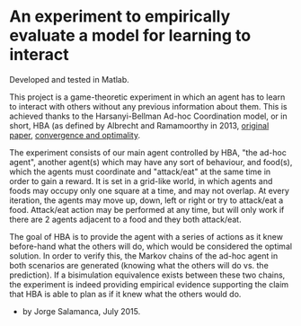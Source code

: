 # An experiment to empirically evaluate a model for learning to interact

Developed and tested in Matlab.

This project is a game-theoretic experiment in which an agent has to learn to interact with others without any previous information about them. This is achieved thanks to the Harsanyi-Bellman Ad-hoc Coordination model, or in short, HBA (as defined by Albrecht and Ramamoorthy in 2013, [original paper]( https://arxiv.org/abs/1506.01170), [convergence and optimality](https://dslpitt.org/uai/papers/14/p12-albrecht.pdf).

The experiment consists of our main agent controlled by HBA, "the ad-hoc agent", another agent(s) which may have any sort of behaviour, and food(s), which the agents must coordinate and "attack/eat" at the same time in order to gain a reward. It is set in a grid-like world, in which agents and foods may occupy only one square at a time, and may not overlap. At every iteration, the agents may move up, down, left or right or try to attack/eat a food. Attack/eat action may be performed at any time, but will only work if there are 2 agents adjacent to a food and they both attack/eat.

The goal of HBA is to provide the agent with a series of actions as it knew before-hand what the others will do, which would be considered the optimal solution. In order to verify this, the Markov chains of the ad-hoc agent in both scenarios are generated (knowing what the others will do vs. the prediction). If a bisimulation equivalence exists between these two chains, the experiment is indeed providing empirical evidence supporting the claim that HBA is able to plan as if it knew what the others would do.

* by Jorge Salamanca, July 2015.